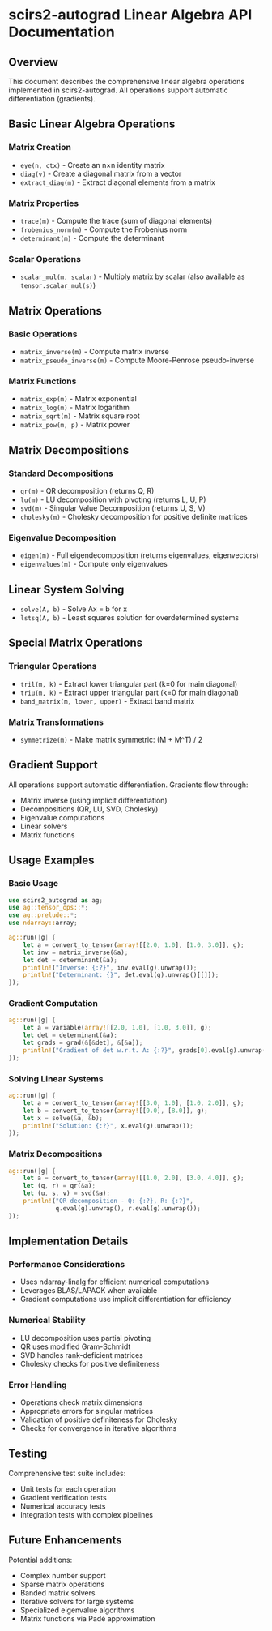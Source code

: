 # scirs2-autograd Linear Algebra API Documentation

## Overview

This document describes the comprehensive linear algebra operations implemented in scirs2-autograd. All operations support automatic differentiation (gradients).

## Basic Linear Algebra Operations

### Matrix Creation
- `eye(n, ctx)` - Create an n×n identity matrix
- `diag(v)` - Create a diagonal matrix from a vector
- `extract_diag(m)` - Extract diagonal elements from a matrix

### Matrix Properties
- `trace(m)` - Compute the trace (sum of diagonal elements)
- `frobenius_norm(m)` - Compute the Frobenius norm
- `determinant(m)` - Compute the determinant

### Scalar Operations
- `scalar_mul(m, scalar)` - Multiply matrix by scalar (also available as `tensor.scalar_mul(s)`)

## Matrix Operations

### Basic Operations
- `matrix_inverse(m)` - Compute matrix inverse
- `matrix_pseudo_inverse(m)` - Compute Moore-Penrose pseudo-inverse

### Matrix Functions
- `matrix_exp(m)` - Matrix exponential
- `matrix_log(m)` - Matrix logarithm
- `matrix_sqrt(m)` - Matrix square root
- `matrix_pow(m, p)` - Matrix power

## Matrix Decompositions

### Standard Decompositions
- `qr(m)` - QR decomposition (returns Q, R)
- `lu(m)` - LU decomposition with pivoting (returns L, U, P)
- `svd(m)` - Singular Value Decomposition (returns U, S, V)
- `cholesky(m)` - Cholesky decomposition for positive definite matrices

### Eigenvalue Decomposition
- `eigen(m)` - Full eigendecomposition (returns eigenvalues, eigenvectors)
- `eigenvalues(m)` - Compute only eigenvalues

## Linear System Solving

- `solve(A, b)` - Solve Ax = b for x
- `lstsq(A, b)` - Least squares solution for overdetermined systems

## Special Matrix Operations

### Triangular Operations
- `tril(m, k)` - Extract lower triangular part (k=0 for main diagonal)
- `triu(m, k)` - Extract upper triangular part (k=0 for main diagonal)
- `band_matrix(m, lower, upper)` - Extract band matrix

### Matrix Transformations
- `symmetrize(m)` - Make matrix symmetric: (M + M^T) / 2

## Gradient Support

All operations support automatic differentiation. Gradients flow through:
- Matrix inverse (using implicit differentiation)
- Decompositions (QR, LU, SVD, Cholesky)
- Eigenvalue computations
- Linear solvers
- Matrix functions

## Usage Examples

### Basic Usage
```rust
use scirs2_autograd as ag;
use ag::tensor_ops::*;
use ag::prelude::*;
use ndarray::array;

ag::run(|g| {
    let a = convert_to_tensor(array![[2.0, 1.0], [1.0, 3.0]], g);
    let inv = matrix_inverse(&a);
    let det = determinant(&a);
    println!("Inverse: {:?}", inv.eval(g).unwrap());
    println!("Determinant: {}", det.eval(g).unwrap()[[]]);
});
```

### Gradient Computation
```rust
ag::run(|g| {
    let a = variable(array![[2.0, 1.0], [1.0, 3.0]], g);
    let det = determinant(&a);
    let grads = grad(&[&det], &[&a]);
    println!("Gradient of det w.r.t. A: {:?}", grads[0].eval(g).unwrap());
});
```

### Solving Linear Systems
```rust
ag::run(|g| {
    let a = convert_to_tensor(array![[3.0, 1.0], [1.0, 2.0]], g);
    let b = convert_to_tensor(array![[9.0], [8.0]], g);
    let x = solve(&a, &b);
    println!("Solution: {:?}", x.eval(g).unwrap());
});
```

### Matrix Decompositions
```rust
ag::run(|g| {
    let a = convert_to_tensor(array![[1.0, 2.0], [3.0, 4.0]], g);
    let (q, r) = qr(&a);
    let (u, s, v) = svd(&a);
    println!("QR decomposition - Q: {:?}, R: {:?}", 
             q.eval(g).unwrap(), r.eval(g).unwrap());
});
```

## Implementation Details

### Performance Considerations
- Uses ndarray-linalg for efficient numerical computations
- Leverages BLAS/LAPACK when available
- Gradient computations use implicit differentiation for efficiency

### Numerical Stability
- LU decomposition uses partial pivoting
- QR uses modified Gram-Schmidt
- SVD handles rank-deficient matrices
- Cholesky checks for positive definiteness

### Error Handling
- Operations check matrix dimensions
- Appropriate errors for singular matrices
- Validation of positive definiteness for Cholesky
- Checks for convergence in iterative algorithms

## Testing

Comprehensive test suite includes:
- Unit tests for each operation
- Gradient verification tests
- Numerical accuracy tests
- Integration tests with complex pipelines

## Future Enhancements

Potential additions:
- Complex number support
- Sparse matrix operations
- Banded matrix solvers
- Iterative solvers for large systems
- Specialized eigenvalue algorithms
- Matrix functions via Padé approximation